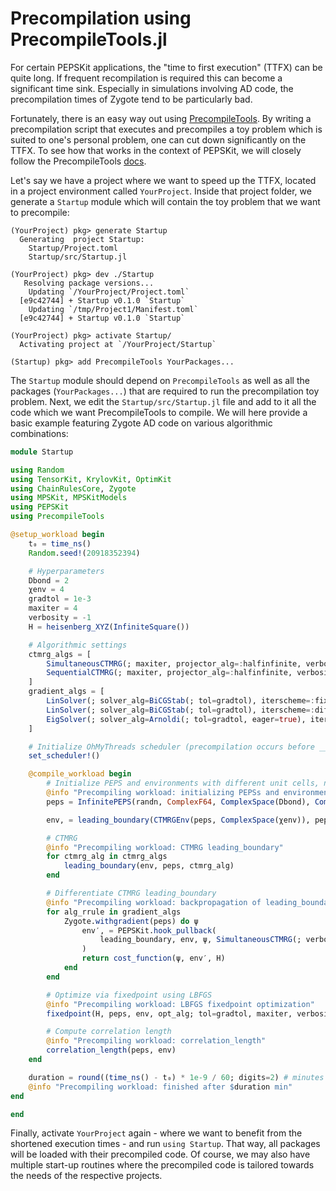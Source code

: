 # Precompilation using PrecompileTools.jl

For certain PEPSKit applications, the "time to first execution" (TTFX) can be quite long.
If frequent recompilation is required this can become a significant time sink.
Especially in simulations involving AD code, the precompilation times of Zygote tend to be particularly bad.

Fortunately, there is an easy way out using [PrecompileTools](https://julialang.github.io/PrecompileTools.jl/stable/).
By writing a precompilation script that executes and precompiles a toy problem which is suited to one's personal problem, one can cut down significantly on the TTFX.
To see how that works in the context of PEPSKit, we will closely follow the PrecompileTools [docs](https://julialang.github.io/PrecompileTools.jl/stable/#Tutorial:-local-%22Startup%22-packages).

Let's say we have a project where we want to speed up the TTFX, located in a project environment called `YourProject`.
Inside that project folder, we generate a `Startup` module which will contain the toy problem that we want to precompile:

```
(YourProject) pkg> generate Startup
  Generating  project Startup:
    Startup/Project.toml
    Startup/src/Startup.jl

(YourProject) pkg> dev ./Startup
   Resolving package versions...
    Updating `/YourProject/Project.toml`
  [e9c42744] + Startup v0.1.0 `Startup`
    Updating `/tmp/Project1/Manifest.toml`
  [e9c42744] + Startup v0.1.0 `Startup`

(YourProject) pkg> activate Startup/
  Activating project at `/YourProject/Startup`

(Startup) pkg> add PrecompileTools YourPackages...
```

The `Startup` module should depend on `PrecompileTools` as well as all the packages (`YourPackages...`) that are required to run the precompilation toy problem.
Next, we edit the `Startup/src/Startup.jl` file and add to it all the code which we want PrecompileTools to compile.
We will here provide a basic example featuring Zygote AD code on various algorithmic combinations:

```julia
module Startup

using Random
using TensorKit, KrylovKit, OptimKit
using ChainRulesCore, Zygote
using MPSKit, MPSKitModels
using PEPSKit
using PrecompileTools

@setup_workload begin
    t₀ = time_ns()
    Random.seed!(20918352394)

    # Hyperparameters
    Dbond = 2
    χenv = 4
    gradtol = 1e-3
    maxiter = 4
    verbosity = -1
    H = heisenberg_XYZ(InfiniteSquare())

    # Algorithmic settings
    ctmrg_algs = [
        SimultaneousCTMRG(; maxiter, projector_alg=:halfinfinite, verbosity),
        SequentialCTMRG(; maxiter, projector_alg=:halfinfinite, verbosity),
    ]
    gradient_algs = [
        LinSolver(; solver_alg=BiCGStab(; tol=gradtol), iterscheme=:fixed),
        LinSolver(; solver_alg=BiCGStab(; tol=gradtol), iterscheme=:diffgauge),
        EigSolver(; solver_alg=Arnoldi(; tol=gradtol, eager=true), iterscheme=:fixed),
    ]

    # Initialize OhMyThreads scheduler (precompilation occurs before __init__ call)
    set_scheduler!()

    @compile_workload begin
        # Initialize PEPS and environments with different unit cells, number types and symmetries
        @info "Precompiling workload: initializing PEPSs and environments"
        peps = InfinitePEPS(randn, ComplexF64, ComplexSpace(Dbond), ComplexSpace(Dbond))

        env, = leading_boundary(CTMRGEnv(peps, ComplexSpace(χenv)), peps; verbosity)

        # CTMRG
        @info "Precompiling workload: CTMRG leading_boundary"
        for ctmrg_alg in ctmrg_algs
            leading_boundary(env, peps, ctmrg_alg)
        end

        # Differentiate CTMRG leading_boundary
        @info "Precompiling workload: backpropagation of leading_boundary"
        for alg_rrule in gradient_algs
            Zygote.withgradient(peps) do ψ
                env′, = PEPSKit.hook_pullback(
                    leading_boundary, env, ψ, SimultaneousCTMRG(; verbosity); alg_rrule
                )
                return cost_function(ψ, env′, H)
            end
        end

        # Optimize via fixedpoint using LBFGS
        @info "Precompiling workload: LBFGS fixedpoint optimization"
        fixedpoint(H, peps, env, opt_alg; tol=gradtol, maxiter, verbosity)

        # Compute correlation length
        @info "Precompiling workload: correlation_length"
        correlation_length(peps, env)
    end

    duration = round((time_ns() - t₀) * 1e-9 / 60; digits=2) # minutes
    @info "Precompiling workload: finished after $duration min"
end

end
```

Finally, activate `YourProject` again - where we want to benefit from the shortened execution times - and run `using Startup`.
That way, all packages will be loaded with their precompiled code.
Of course, we may also have multiple start-up routines where the precompiled code is tailored towards the needs of the respective projects.
